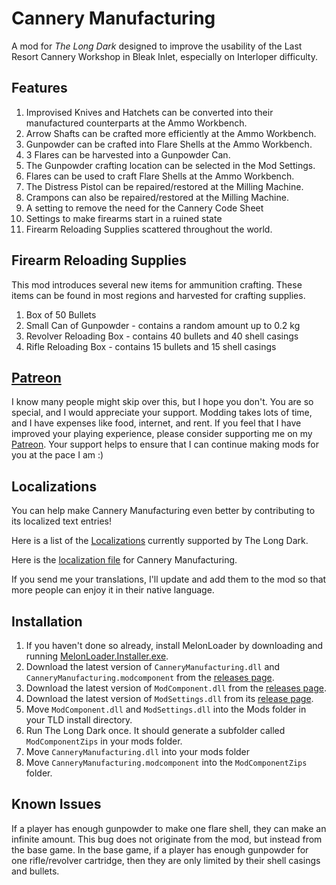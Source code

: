 ﻿# Cannery Manufacturing

A mod for *The Long Dark* designed to improve the usability of the Last Resort Cannery Workshop in Bleak Inlet, especially on Interloper difficulty.

## Features

1. Improvised Knives and Hatchets can be converted into their manufactured counterparts at the Ammo Workbench.
2. Arrow Shafts can be crafted more efficiently at the Ammo Workbench.
3. Gunpowder can be crafted into Flare Shells at the Ammo Workbench.
4. 3 Flares can be harvested into a Gunpowder Can.
5. The Gunpowder crafting location can be selected in the Mod Settings.
6. Flares can be used to craft Flare Shells at the Ammo Workbench.
7. The Distress Pistol can be repaired/restored at the Milling Machine.
8. Crampons can also be repaired/restored at the Milling Machine.
9. A setting to remove the need for the Cannery Code Sheet
10. Settings to make firearms start in a ruined state
11. Firearm Reloading Supplies scattered throughout the world.

## Firearm Reloading Supplies

This mod introduces several new items for ammunition crafting. These items can be found in most regions and harvested for crafting supplies.

1. Box of 50 Bullets
2. Small Can of Gunpowder - contains a random amount up to 0.2 kg
3. Revolver Reloading Box - contains 40 bullets and 40 shell casings
4. Rifle Reloading Box - contains 15 bullets and 15 shell casings

## [Patreon](https://www.patreon.com/ds5678)

I know many people might skip over this, but I hope you don't. You are so special, and I would appreciate your support. Modding takes lots of time, and I have expenses like food, internet, and rent. If you feel that I have improved your playing experience, please consider supporting me on my [Patreon](https://www.patreon.com/ds5678). Your support helps to ensure that I can continue making mods for you at the pace I am :)

## Localizations

You can help make Cannery Manufacturing even better by contributing to its localized text entries!

Here is a list of the [Localizations](https://github.com/ds5678/ModComponent/wiki/Localizations) currently supported by The Long Dark.

Here is the [localization file](https://github.com/ds5678/CanneryManufacturing/blob/master/Unity/Assets/Localization.json) for Cannery Manufacturing.

If you send me your translations, I'll update and add them to the mod so that more people can enjoy it in their native language.

## Installation

1. If you haven't done so already, install MelonLoader by downloading and running [MelonLoader.Installer.exe](https://github.com/HerpDerpinstine/MelonLoader/releases/latest/download/MelonLoader.Installer.exe).
2. Download the latest version of `CanneryManufacturing.dll` and `CanneryManufacturing.modcomponent` from the [releases page](https://github.com/ds5678/CanneryManufacturing/releases).
3. Download the latest version of `ModComponent.dll` from the [releases page](https://github.com/ds5678/ModComponent/releases).
4. Download the latest version of `ModSettings.dll` from its [release page](https://github.com/zeobviouslyfakeacc/ModSettings/releases).
5. Move `ModComponent.dll` and `ModSettings.dll` into the Mods folder in your TLD install directory.
6. Run The Long Dark once. It should generate a subfolder called `ModComponentZips` in your mods folder.
7. Move `CanneryManufacturing.dll` into your mods folder
8. Move `CanneryManufacturing.modcomponent` into the `ModComponentZips` folder.

## Known Issues

If a player has enough gunpowder to make one flare shell, they can make an infinite amount. This bug does not originate from the mod, but instead from the base game. In the base game, if a player has enough gunpowder for one rifle/revolver cartridge, then they are only limited by their shell casings and bullets.